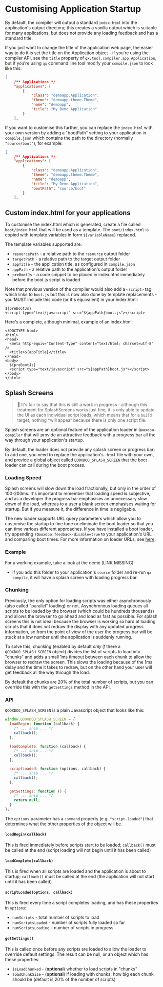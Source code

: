 # Customising Application Startup

By default, the compiler will output a standard `index.html` into the
application's output directory; this creates a vanilla output which is suitable
for many applications, but does not provide any loading feedback and has a
standard title.

If you just want to change the title of the application web page, the easier way
to do it is set the title on the Application object - if you're using the
compiler API, see the `title` property of `qx.tool.compiler.app.Application`, but if
you're using `qx` command line tool modify your `compile.json` to look like
this:

```json
{
    /** Applications */
    "applications": [
        {
            "class": "demoapp.Application",
            "theme": "demoapp.theme.Theme",
            "name": "demoapp",
            "title": "My Demo Application"
        }
    ],
```

If you want to customise this further, you can replace the `index.html` with
your own version by adding a "bootPath" setting to your application in
`compile.json` which contains the path to the directory (normally
`"source/boot"`), for example:

```json
{
    /** Applications */
    "applications": [
        {
            "class": "demoapp.Application",
            "theme": "demoapp.theme.Theme",
            "name": "demoapp",
            "title": "My Demo Application",
            "bootPath": "source/boot"
        }
    ],
```

## Custom index.html for your applications

To customise the index.html which is generated, create a file called
`boot/index.html` that will be used as a template. The `boot/index.html` is
copied with template variables in form `${variableName}` replaced.

The template variables supported are:

- `resourcePath` - a relative path to the `resource` output folder
- `targetPath` - a relative path to the target output folder
- `appTitle` - the application title, as configured in `compile.json`
- `appPath` - a relative path to the application's output folder
- `preBootJs` - a code snippet to be placed in index.html immediately before the
  boot.js script is loaded

Note that previous version of the compiler would also add a `<script>` tag which
links to `boot.js` but this is now also done by template replacements - you MUST
include this code (or it's equivalent) in your index.html:

```
${preBootJs}
<script type="text/javascript" src="${appPath}boot.js"></script>
```

Here's a complete, although minimal, example of an index.html:

```
<!DOCTYPE html>
<html>
<head>
  <meta http-equiv="Content-Type" content="text/html; charset=utf-8" />
  <title>${appTitle}</title>
</head>
<body>
  ${preBootJs}
  <script type="text/javascript" src="${appPath}boot.js"></script>
</body>
</html>
```

## Splash Screens

> :memo: It's fair to say that this is still a work in progress - although this
treatment for SplashScreens works just fine, it is only able to update the UI
as each individual script loads, which means that for a `build` target,
nothing \*will appear because there is only one script file.

Splash screens are an optional feature of the application loader in
`Qooxdoo-compiler` that will provide an attractive feedback with a progress bar
all the way through your application's startup.

By default, the loader does not provide any splash screen or progress bar; to
add one, you need to replace the application's `.html` file with your own, and
provide a global object called `QOOXDOO_SPLASH_SCREEN` that the boot loader can
call during the boot process.

### Loading Speed

Splash screens will slow down the load fractionally, but only in the order of
100-200ms. It's important to remember that loading speed is subjective, and as a
developer the progress bar emphasises an unnecessary slow down of the load,
whereas to a user a blank screen emphasises waiting for startup. But if you
measure it, the difference in time is negligable.

The new loader supports URL query parameters which allow you to customise the
startup to fine tune or eliminate the boot loader so that you can time various
different approaches. If you have installed a boot loader, try appending
`?Qooxdoo:feedback-disable=true` to your application's URL and comparing boot
times. For more information on loader URLs, see [here](LoaderUrls.md).

### Example

For a working example, take a look at the demo (LINK MISSING)

- if you add this folder to your application's `source` folder and re-run
  `qx compile`, it will have a splash screen with loading progress bar.

### Chunking

Previously, the only option for loading scripts was either asynchronously (also
called "parallel" loading) or not. Asynchronous loading queues all scripts to be
loaded by the browser (which could be hundreds thousands) and allows the browser
to go ahead and load as fast as possible. For splash screens this is not ideal
because the browser is working so hard at loading scripts that it does not
redraw the display with any updated progress information, so from the point of
view of the user the progress bar will be stuck at a low number until the
application is suddenly running.

To solve this, chunking (enabled by default _only if_ there a
`QOOXDOO_SPLASH_SCREEN` object) divides the list of scripts to load into
"chunks" and adds a small 1ms timeout between each chunk to allow the browser to
redraw the screen. This slows the loading because of the 1ms delay and the time
it takes to redraw, but on the other hand your user will get feedback all the
way through the load.

By default the chunks are 20% of the total number of scripts, but you can
override this with the `getSettings` method in the API.

### API

`QOOXDOO_SPLASH_SCREEN` is a plain Javascript object that looks like this:

```javascript
window.QOOXDOO_SPLASH_SCREEN = {
  loadBegin: function (callback) {
    /* ... snip ... */
    callback();
  },

  loadComplete: function (callback) {
    /* ... snip ... */
    callback();
  },

  scriptLoaded: function (options, callback) {
    /* ... snip ... */
    callback();
  },

  getSettings: function () {
    /* ... snip ... */
    return null;
  }
};
```

The `options` parameter has a `command` property (e.g. `"script-loaded"`) that
determines what the other properties of the object will be.

#### `loadBegin(callback)`

This is fired immediately before scripts start to be loaded; `callback()` must
be called at the end (script loading will not begin until it has been called)

#### `loadComplete(callback)`

This is fired when all scripts are loaded and the application is about to
startup; `callback()` must be called at the end (the application will not start
until it has been called)

#### `scriptLoaded(options, callback)`

This is fired every time a script completes loading, and has these properties in
`options`:

- `numScripts` - total number of scripts to load
- `numScriptsLoaded` - number of scripts fully loaded so far
- `numScriptsLoading` - number of scripts in progress

#### `getSettings()`

This is called once before any scripts are loaded to allow the loader to
override default settings. The result can be null, or an object which has these
properties:

- `isLoadChunked` - (**optional**) whether to load scripts in "chunks"
- `loadChunkSize` - (**optional**) if loading with chunks, how big each chunk
  should be (default is 20% of the number of scripts)
